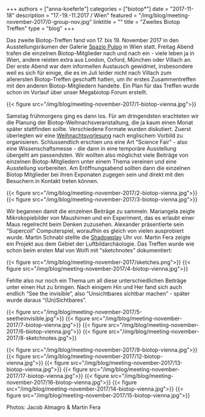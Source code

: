 +++
authors = ["anna-koeferle"]
categories = ["biotop*"]
date = "2017-11-18"
description = "17.-19.-11.2017 / Wien"
featured = "/img/blog/meeting-november-2017/0-group-nov.jpg"
linktitle = ""
title = "Zweites Biotop Treffen"
type = "blog"
+++

Das zweite Biotop-Treffen fand von 17. bis 19. November 2017 in den Ausstellungsräumen der Galerie [Spazio Pulpo](http://www.spaziopulpo.com) in Wien statt. Freitag Abend trafen die einzelnen Biotop-Mitglieder nach und nach ein - viele leben ja in Wien, andere reisten extra aus London, Oxford, München oder Villach an. Der erste Abend war dem informellen Austausch gewidmet, insbesondere weil es sich für einige, die es im Juli leider nicht nach Villach zum allerersten Biotop-Treffen geschafft hatten, um ihr erstes Zusammentreffen mit den anderen Biotop-Mitgliedern handelte. Ein Plan für das Treffen wurde schon im Vorlauf über unser Megabiotop Forum erstellt.

{{< figure src="/img/blog/meeting-november-2017/1-biotop-vienna.jpg">}}

Samstag frühmorgens ging es dann los. Für am dringendsten erachteten wir die Planung der Biotop-Weihnachsveranstaltung, die ja kaum einen Monat später stattfinden sollte. Verschiedene Formate wurden diskutiert. Zuerst überlegten wir eine [Weihnachtsvorlesung](http://www.rigb.org/christmas-lectures/watch) nach englischem Vorbild zu organisieren. Schlussendlich erschien uns eine Art “Science Fair” - also eine Wissenschaftsmesse - die dann in eine temporäre Ausstellung übergeht am passendsten. Wir wollten also möglichst viele Beiträge von einzelnen Biotop-Mitgliedern unter einem Thema vereinen und eine Ausstellung vorbereiten. Am Eröffnungsabend sollten dann die einzelnen Biotop Mitglieder bei ihren Exponaten zugegen sein und direkt mit den Besuchern in Kontakt treten können.


{{< figure src="/img/blog/meeting-november-2017/2-biotop-vienna.jpg">}}
{{< figure src="/img/blog/meeting-november-2017/3-biotop-vienna.jpg">}}

Wir begannen damit die einzelnen Beiträge zu sammeln. Mariangela zeigte Mikrokopiebilder von Maushirnen und ein Experiment, das es erlaubt einer Maus regelrecht beim Denken zuzusehen. Alexander präsentierte sein “Supercoil” Computerspiel, woraufhin es gleich von vielen ausprobiert wurde. Martin Schnabl stellte die [Shadowplay](http://www.breadedescalope.com/index.php/shadowplay-uhr-fuer-einen-salon) Uhr vor. Martin Fera zeigte ein Projekt aus dem Gebiet der Luftbildarchäologie. Das Treffen wurde wie schon beim ersten Mal von Wolfi mit "sketchnotes" dokumentiert:

{{< figure src="/img/blog/meeting-november-2017/sketches.png">}}
{{< figure src="/img/blog/meeting-november-2017/4-biotop-vienna.jpg">}}

Fehlte also nur noch ein Thema um all diese unterschiedlichen Beiträge unter einen Hut zu bringen. Nach einigem Hin und Her fand sich auch endlich “See the invisible”, also “Unsichtbares sichtbar machen” - später wurde daraus “(Un)Sichtbares”.

{{< figure src="/img/blog/meeting-november-2017/5-seetheinvisible.jpg">}}
{{< figure src="/img/blog/meeting-november-2017/7-biotop-vienna.jpg">}}
{{< figure src="/img/blog/meeting-november-2017/6-biotop-vienna.jpg">}}
{{< figure src="/img/blog/meeting-november-2017/8-sketchnotes.jpg">}}

{{< figure src="/img/blog/meeting-november-2017/9-biotop-vienna.jpg">}}
{{< figure src="/img/blog/meeting-november-2017/12-biotop-vienna.jpg">}}
{{< figure src="/img/blog/meeting-november-2017/13-biotop-vienna.jpg">}}
{{< figure src="/img/blog/meeting-november-2017/17-biotop-vienna.jpg">}}
{{< figure src="/img/blog/meeting-november-2017/16-biotop-vienna.jpg">}}
{{< figure src="/img/blog/meeting-november-2017/14-biotop-vienna.jpg">}}
{{< figure src="/img/blog/meeting-november-2017/15-biotop-vienna.jpg">}}

Photos: Jacob Almagro & Martin Fera
